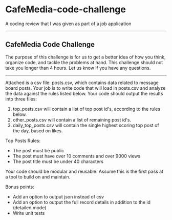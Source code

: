 # CafeMedia-code-challenge
A coding review that I was given as part of a job application


----------------------------------
CafeMedia Code Challenge
----------------------------------

The purpose of this challenge is for us to get a better idea of how you think, organize code, and tackle the problems at hand. This challenge should not take you longer than 4 hours. Let us know if you have any questions.

----------------------------------

Attached is a csv file: posts.csv, which contains data related to message board posts. Your job is to write code that will load in posts.csv and analyze the data against the rules listed below. Your code should output the results into three files: 
1. top_posts.csv will contain a list of top post id's, according to the rules below.
2. other_posts.csv will contain a list of remaining post id's.
3. daily_top_posts.csv will contain the single highest scoring top post of the day, based on likes.

Top Posts Rules:
* The post must be public 
* The post must have over 10 comments and over 9000 views
* The post title must be under 40 characters

Your code should be modular and reusable. Assume this is the first pass at a tool to build on and maintain.

Bonus points:
* Add an option to output json instead of csv 
* Add an option to output the full record details in addition to the id (detailed mode)
* Write unit tests

